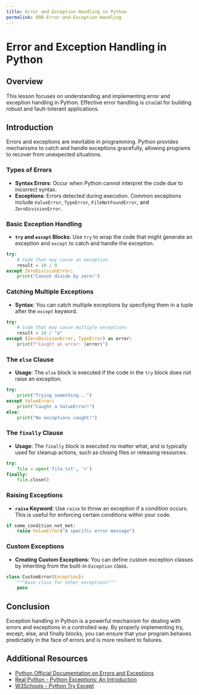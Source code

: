 ```yaml
---
title: Error and Exception Handling in Python
permalink: 008-Error-and-Exception-Handling
---
```


# Error and Exception Handling in Python

## Overview
This lesson focuses on understanding and implementing error and exception handling in Python. Effective error handling is crucial for building robust and fault-tolerant applications.

## Introduction

Errors and exceptions are inevitable in programming. Python provides mechanisms to catch and handle exceptions gracefully, allowing programs to recover from unexpected situations.

### Types of Errors

- **Syntax Errors**: Occur when Python cannot interpret the code due to incorrect syntax.
- **Exceptions**: Errors detected during execution. Common exceptions include `ValueError`, `TypeError`, `FileNotFoundError`, and `ZeroDivisionError`.

### Basic Exception Handling

- **`try` and `except` Blocks**: Use `try` to wrap the code that might generate an exception and `except` to catch and handle the exception.

```python
try:
    # Code that may cause an exception
    result = 10 / 0
except ZeroDivisionError:
    print("Cannot divide by zero!")
```

### Catching Multiple Exceptions

- **Syntax**: You can catch multiple exceptions by specifying them in a tuple after the `except` keyword.

```python
try:
    # Code that may cause multiple exceptions
    result = 10 / "a"
except (ZeroDivisionError, TypeError) as error:
    print(f"Caught an error: {error}")
```

### The `else` Clause

- **Usage**: The `else` block is executed if the code in the `try` block does not raise an exception.

```python
try:
    print("Trying something...")
except ValueError:
    print("Caught a ValueError!")
else:
    print("No exceptions caught!")
```

### The `finally` Clause

- **Usage**: The `finally` block is executed no matter what, and is typically used for cleanup actions, such as closing files or releasing resources.

```python
try:
    file = open('file.txt', 'r')
finally:
    file.close()
```

### Raising Exceptions

- **`raise` Keyword**: Use `raise` to throw an exception if a condition occurs. This is useful for enforcing certain conditions within your code.

```python
if some_condition_not_met:
    raise ValueError("A specific error message")
```

### Custom Exceptions

- **Creating Custom Exceptions**: You can define custom exception classes by inheriting from the built-in `Exception` class.

```python
class CustomError(Exception):
    """Base class for other exceptions"""
    pass
```

## Conclusion

Exception handling in Python is a powerful mechanism for dealing with errors and exceptions in a controlled way. By properly implementing try, except, else, and finally blocks, you can ensure that your program behaves predictably in the face of errors and is more resilient to failures.

## Additional Resources

- [Python Official Documentation on Errors and Exceptions](https://docs.python.org/3/tutorial/errors.html)
- [Real Python - Python Exceptions: An Introduction](https://realpython.com/python-exceptions/)
- [W3Schools - Python Try Except](https://www.w3schools.com/python/python_try_except.asp)
